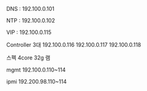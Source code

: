 



DNS : 192.100.0.101

NTP :  192.100.0.102

VIP : 192.100.0.115

Controller 3대
192.100.0.116
192.100.0.117
192.100.0.118

스펙
4core 
32g 램


mgmt 
192.100.0.110~114

ipmi 
192.200.98.110~114



